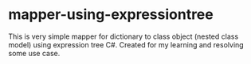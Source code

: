 # mapper-using-expressiontree
This is very simple mapper for dictionary to class object (nested class model) using expression tree C#. Created for my learning and resolving some use case.
